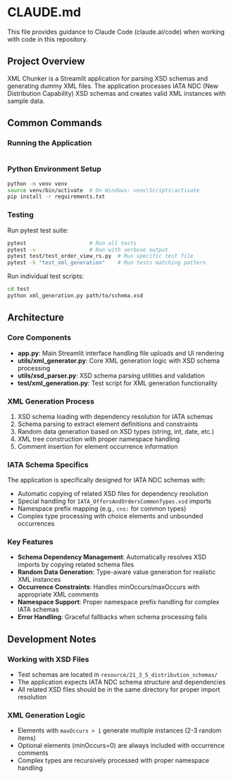 # CLAUDE.md

This file provides guidance to Claude Code (claude.ai/code) when working with code in this repository.

## Project Overview

XML Chunker is a Streamlit application for parsing XSD schemas and generating dummy XML files. The application processes IATA NDC (New Distribution Capability) XSD schemas and creates valid XML instances with sample data.

## Common Commands

### Running the Application
```bash


```

### Python Environment Setup
```bash
python -m venv venv
source venv/bin/activate  # On Windows: venv\Scripts\activate
pip install -r requirements.txt
```

### Testing
Run pytest test suite:
```bash
pytest                    # Run all tests
pytest -v                 # Run with verbose output
pytest test/test_order_view_rs.py  # Run specific test file
pytest -k "test_xml_generation"    # Run tests matching pattern
```

Run individual test scripts:
```bash
cd test
python xml_generation.py path/to/schema.xsd
```

## Architecture

### Core Components

- **app.py**: Main Streamlit interface handling file uploads and UI rendering
- **utils/xml_generator.py**: Core XML generation logic with XSD schema processing
- **utils/xsd_parser.py**: XSD schema parsing utilities and validation
- **test/xml_generation.py**: Test script for XML generation functionality

### XML Generation Process

1. XSD schema loading with dependency resolution for IATA schemas
2. Schema parsing to extract element definitions and constraints
3. Random data generation based on XSD types (string, int, date, etc.)
4. XML tree construction with proper namespace handling
5. Comment insertion for element occurrence information

### IATA Schema Specifics

The application is specifically designed for IATA NDC schemas with:
- Automatic copying of related XSD files for dependency resolution
- Special handling for `IATA_OffersAndOrdersCommonTypes.xsd` imports
- Namespace prefix mapping (e.g., `cns:` for common types)
- Complex type processing with choice elements and unbounded occurrences

### Key Features

- **Schema Dependency Management**: Automatically resolves XSD imports by copying related schema files
- **Random Data Generation**: Type-aware value generation for realistic XML instances
- **Occurrence Constraints**: Handles minOccurs/maxOccurs with appropriate XML comments
- **Namespace Support**: Proper namespace prefix handling for complex IATA schemas
- **Error Handling**: Graceful fallbacks when schema processing fails

## Development Notes

### Working with XSD Files
- Test schemas are located in `resource/21_3_5_distribution_schemas/`
- The application expects IATA NDC schema structure and dependencies
- All related XSD files should be in the same directory for proper import resolution

### XML Generation Logic
- Elements with `maxOccurs > 1` generate multiple instances (2-3 random items)
- Optional elements (minOccurs=0) are always included with occurrence comments
- Complex types are recursively processed with proper namespace handling